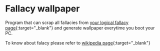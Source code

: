 # Fallacy wallpaper

Program that can scrap all fallacies from [your logical fallacy page](https://www.yourlogicalfallacyis.com){:target="_blank"} and generate wallpaper everytime you boot your PC.

To know about falacy please refer to [wikipedia page](https://en.wikipedia.org/wiki/List_of_fallacies){:target="_blank"}